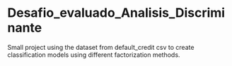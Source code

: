 # Desafio_evaluado_Analisis_Discriminante


Small project using the dataset from default_credit csv to create classification models using different factorization methods.
